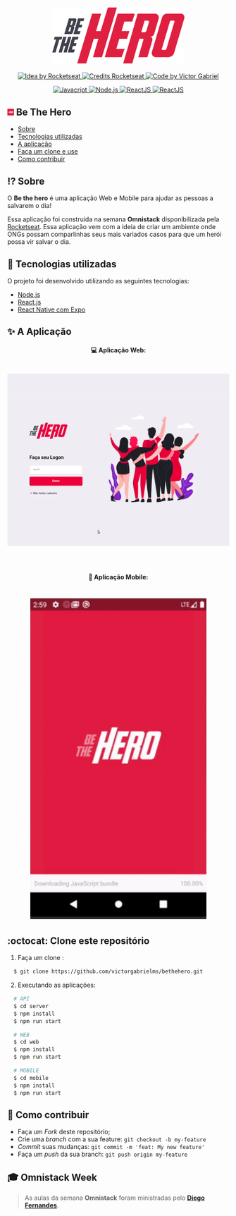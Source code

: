 <h3 align="center">
    <img alt="Logo" title="#logo" width="300px" src="assets/logo.svg">
</h3>

<p align="center">
  <a href="https://rocketseat.com.br">
    <img alt="Idea by Rocketseat" src="https://img.shields.io/badge/idea%20by-Rocketseat-%237519C1">
  </a>
  <a href="https://rocketseat.com.br">
    <img alt="Credits Rocketseat" src="https://img.shields.io/badge/credits%20-Rocketseat-%237519C1">
  </a>
   <a href="https://github.com/VictorGabrielMS">
    <img alt="Code by Victor Gabriel" src="https://img.shields.io/badge/code%20by-Victor Gabriel-%23E02041">
  </a>
</p>


<p align="center">
  <a href="https://developer.mozilla.org/pt-BR/docs/Web/JavaScript">
    <img alt="Javacript" src="https://img.shields.io/badge/Javacript-%23D1CB36">
  </a>
  <a href="https://nodejs.org/en/">
    <img alt="Node.js" src="https://img.shields.io/badge/Node.js-%2341B879">
  </a>
  <a href="https://pt-br.reactjs.org/">
    <img alt="ReactJS" src="https://img.shields.io/badge/ReactJS-%2315BED1">
  </a>
  <a href="https://reactnative.dev/">
    <img alt="ReactJS" src="https://img.shields.io/badge/React Native-%235465D1">
  </a>
</p>


## <img alt="bethehero" src="assets/icon.png" height="15"> Be The Hero

- [Sobre](#sobre)
- [Tecnologias utilizadas](#tecnologias-utilizadas)
- [A aplicação](#aplicacao)
- [Faça um clone e use](#como-usar)
- [Como contribuir](#como-contribuir)


## :interrobang: Sobre
<a id="sobre"></a>

O <strong>Be the hero</strong> é uma aplicação Web e Mobile para ajudar as pessoas a salvarem o dia!

Essa aplicação foi construída na semana <strong>Omnistack</strong>  disponibilizada pela [Rocketseat](https://rocketseat.com.br/). Essa aplicação vem com a ideia de criar um ambiente onde ONGs possam comparlinhas seus mais variados casos para que um herói possa vir salvar o dia.


## :flags: Tecnologias utilizadas
<a id="tecnologias-utilizadas"></a>

O projeto foi desenvolvido utilizando as seguintes tecnologias:

- [Node.js](https://nodejs.org/en/)
- [React.js](https://reactjs.org/)
- [React Native com Expo](https://expo.io/)


## :sparkles: A Aplicação
<a id="aplicacao"></a>

<center>

#### :computer: Aplicação Web:

<h1 align="center">
    <img alt="Web" src="assets/web.gif" width="900px">
</h1>

<br>

#### :iphone: Aplicação Mobile:

<h1 align="center">
    <img alt="Mobile" src="assets/mobile.gif" width="400px">
</h1>

</center>

## :octocat: Clone este repositório
<a id="como-usar"></a>

1. Faça um clone :

```sh
  $ git clone https://github.com/victorgabrielms/bethehero.git
```

2. Executando as aplicações:

```sh
  # API
  $ cd server
  $ npm install
  $ npm run start
```
```sh
  # WEB
  $ cd web
  $ npm install
  $ npm run start
```

```sh
  # MOBILE
  $ cd mobile
  $ npm install
  $ npm run start
```


## :dart: Como contribuir
<a id="como-contribuir"></a>

- Faça um _Fork_ deste repositório;
- Crie uma _branch_ com a sua feature: `git checkout -b my-feature`
- _Commit_ suas mudanças: `git commit -m 'feat: My new feature'`
- Faça um _push_ da sua branch: `git push origin my-feature`

## :mortar_board: Omnistack Week

> As aulas da semana **Omnistack** foram ministradas pelo **[Diego Fernandes](https://github.com/diego3g)**.


